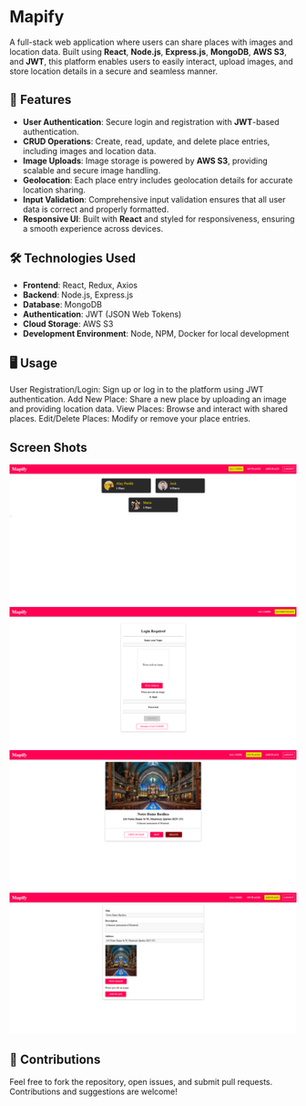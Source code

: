 # Mapify

A full-stack web application where users can share places with images and location data. Built using **React**, **Node.js**, **Express.js**, **MongoDB**, **AWS S3**, and **JWT**, this platform enables users to easily interact, upload images, and store location details in a secure and seamless manner.

## 🚀 Features
- **User Authentication**: Secure login and registration with **JWT**-based authentication.
- **CRUD Operations**: Create, read, update, and delete place entries, including images and location data.
- **Image Uploads**: Image storage is powered by **AWS S3**, providing scalable and secure image handling.
- **Geolocation**: Each place entry includes geolocation details for accurate location sharing.
- **Input Validation**: Comprehensive input validation ensures that all user data is correct and properly formatted.
- **Responsive UI**: Built with **React** and styled for responsiveness, ensuring a smooth experience across devices.

## 🛠 Technologies Used
- **Frontend**: React, Redux, Axios
- **Backend**: Node.js, Express.js
- **Database**: MongoDB
- **Authentication**: JWT (JSON Web Tokens)
- **Cloud Storage**: AWS S3
- **Development Environment**: Node, NPM, Docker for local development

## 🖥️ Usage
User Registration/Login: Sign up or log in to the platform using JWT authentication.
Add New Place: Share a new place by uploading an image and providing location data.
View Places: Browse and interact with shared places.
Edit/Delete Places: Modify or remove your place entries.

## Screen Shots
![Home Page](./images/Home.png)
![Signup Page](./images/Signup.png)
![Places Page](./images/Places.png)
![New Places Page](./images/newPlace.png)

## 🤝 Contributions
Feel free to fork the repository, open issues, and submit pull requests. Contributions and suggestions are welcome!
